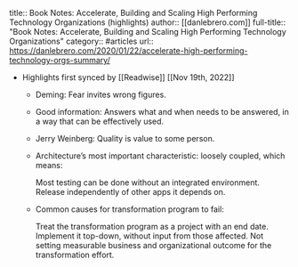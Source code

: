 title:: Book Notes: Accelerate, Building and Scaling High Performing Technology Organizations (highlights)
author:: [[danlebrero.com]]
full-title:: "Book Notes: Accelerate, Building and Scaling High Performing Technology Organizations"
category:: #articles
url:: https://danlebrero.com/2020/01/22/accelerate-high-performing-technology-orgs-summary/

- Highlights first synced by [[Readwise]] [[Nov 19th, 2022]]
	- Deming: Fear invites wrong figures.
	- Good information: Answers what and when needs to be answered, in a way that can be effectively used.
	- Jerry Weinberg: Quality is value to some person.
	- Architecture’s most important characteristic: loosely coupled, which means:
	  
	    Most testing can be done without an integrated environment.
	    Release independently of other apps it depends on.
	- Common causes for transformation program to fail:
	  
	    Treat the transformation program as a project with an end date.
	    Implement it top-down, without input from those affected.
	    Not setting measurable business and organizational outcome for the transformation effort.